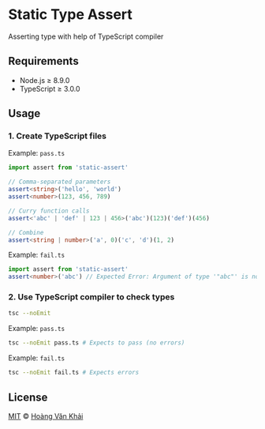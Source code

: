 # Static Type Assert

Asserting type with help of TypeScript compiler

## Requirements

* Node.js ≥ 8.9.0
* TypeScript ≥ 3.0.0

## Usage

### 1. Create TypeScript files

Example: `pass.ts`

```typescript
import assert from 'static-assert'

// Comma-separated parameters
assert<string>('hello', 'world')
assert<number>(123, 456, 789)

// Curry function calls
assert<'abc' | 'def' | 123 | 456>('abc')(123)('def')(456)

// Combine
assert<string | number>('a', 0)('c', 'd')(1, 2)
```

Example: `fail.ts`

```typescript
import assert from 'static-assert'
assert<number>('abc') // Expected Error: Argument of type '"abc"' is not assignable to type 'number'
```

### 2. Use TypeScript compiler to check types

```sh
tsc --noEmit
```

Example: `pass.ts`

```sh
tsc --noEmit pass.ts # Expects to pass (no errors)
```

Example: `fail.ts`

```sh
tsc --noEmit fail.ts # Expects errors
```

## License

[MIT](https://git.io/vhaEz) © [Hoàng Văn Khải](https://github.com/KSXGitHub)
